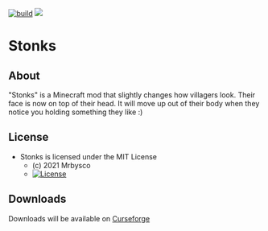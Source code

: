 [![build](https://github.com/Mrbysco/Stonks/actions/workflows/build.yml/badge.svg)](https://github.com/Mrbysco/Stonks/actions/workflows/build.yml) [![](http://cf.way2muchnoise.eu/versions/561833.svg)](https://www.curseforge.com/minecraft/mc-mods/stonks)

# Stonks #

## About ##
"Stonks" is a Minecraft mod that slightly changes how villagers look. Their face is now on top of their head. It will move up out of their body when they notice you holding something they like :)

## License ##
* Stonks is licensed under the MIT License
  - (c) 2021 Mrbysco
  - [![License](https://img.shields.io/badge/License-MIT-red.svg?style=flat)](http://opensource.org/licenses/MIT)

## Downloads ##
Downloads will be available on [Curseforge](https://www.curseforge.com/minecraft/mc-mods/stonks)
